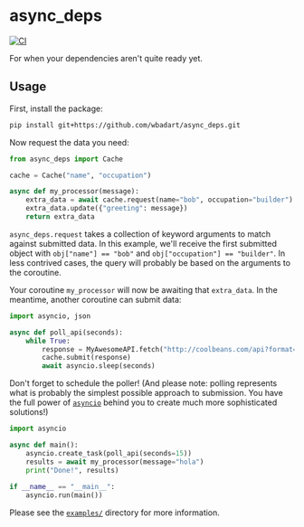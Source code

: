 # async_deps

[![CI](https://github.com/wbadart/async_deps/workflows/CI/badge.svg)][ci]

[ci]: https://github.com/wbadart/async_deps/actions?query=workflow%3ACI

For when your dependencies aren't quite ready yet.

## Usage

First, install the package:

```sh
pip install git+https://github.com/wbadart/async_deps.git
```

Now request the data you need:

```py
from async_deps import Cache

cache = Cache("name", "occupation")

async def my_processor(message):
    extra_data = await cache.request(name="bob", occupation="builder")
    extra_data.update({"greeting": message})
    return extra_data
```

`async_deps.request` takes a collection of keyword arguments to match against
submitted data. In this example, we'll receive the first submitted object with
`obj["name"] == "bob"` and `obj["occupation"] == "builder"`. In less contrived
cases, the query will probably be based on the arguments to the coroutine.

Your coroutine `my_processor` will now be awaiting that `extra_data`. In the
meantime, another coroutine can submit data:

```py
import asyncio, json

async def poll_api(seconds):
    while True:
        response = MyAwesomeAPI.fetch("http://coolbeans.com/api?format=json")
        cache.submit(response)
        await asyncio.sleep(seconds)
```

Don't forget to schedule the poller! (And please note: polling represents what
is probably the simplest possible approach to submission. You have the full
power of [`asyncio`][aio] behind you to create much more sophisticated
solutions!)

[aio]: https://docs.python.org/3/library/asyncio.html

```py
import asyncio

async def main():
    asyncio.create_task(poll_api(seconds=15))
    results = await my_processor(message="hola")
    print("Done!", results)
    
if __name__ == "__main__":
    asyncio.run(main())
```

Please see the [`examples/`](./examples) directory for more information.
